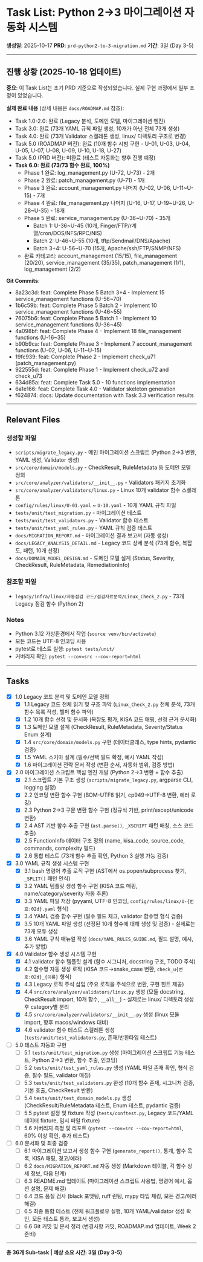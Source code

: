 # Task List: Python 2→3 마이그레이션 자동화 시스템

**생성일**: 2025-10-17
**PRD**: `prd-python2-to-3-migration.md`
**기간**: 3일 (Day 3-5)

---

## 진행 상황 (2025-10-18 업데이트)

**중요**: 이 Task List는 초기 PRD 기준으로 작성되었습니다. 실제 구현 과정에서 일부 조정이 있었습니다.

**실제 완료 내용** (상세 내용은 `docs/ROADMAP.md` 참조):
- Task 1.0-2.0: 완료 (Legacy 분석, 도메인 모델, 마이그레이션 엔진)
- Task 3.0: 완료 (73개 YAML 규칙 파일 생성, 10개가 아닌 전체 73개 생성)
- Task 4.0: 완료 (73개 Validator 스켈레톤 생성, linux/ 디렉토리 구조로 변경)
- Task 5.0 (ROADMAP 버전): 완료 (10개 함수 시범 구현 - U-01, U-03, U-04, U-05, U-07, U-08, U-09, U-10, U-18, U-27)
- Task 5.0 (PRD 버전): 미완료 (테스트 자동화는 향후 진행 예정)
- **Task 6.0: 완료 (73/73 함수 완료, 100%)**
  * Phase 1 완료: log_management.py (U-72, U-73) - 2개
  * Phase 2 완료: patch_management.py (U-71) - 1개
  * Phase 3 완료: account_management.py 나머지 (U-02, U-06, U-11~U-15) - 7개
  * Phase 4 완료: file_management.py 나머지 (U-16, U-17, U-19~U-26, U-28~U-35) - 18개
  * Phase 5 완료: service_management.py (U-36~U-70) - 35개
    - Batch 1: U-36~U-45 (10개, Finger/FTP/r계열/cron/DOS/NFS/RPC/NIS)
    - Batch 2: U-46~U-55 (10개, tftp/Sendmail/DNS/Apache)
    - Batch 3+4: U-56~U-70 (15개, Apache/ssh/FTP/SNMP/NFS)
  * 완료 카테고리: account_management (15/15), file_management (20/20), service_management (35/35), patch_management (1/1), log_management (2/2)

**Git Commits**:
- 8a23c3d: feat: Complete Phase 5 Batch 3+4 - Implement 15 service_management functions (U-56~70)
- 1b6c59b: feat: Complete Phase 5 Batch 2 - Implement 10 service_management functions (U-46~55)
- 76075b6: feat: Complete Phase 5 Batch 1 - Implement 10 service_management functions (U-36~45)
- 4a098bf: feat: Complete Phase 4 - Implement 18 file_management functions (U-16~35)
- b90b9ca: feat: Complete Phase 3 - Implement 7 account_management functions (U-02, U-06, U-11~U-15)
- 19fc939: feat: Complete Phase 2 - Implement check_u71 (patch_management.py)
- 922555d: feat: Complete Phase 1 - Implement check_u72 and check_u73
- 634d85a: feat: Complete Task 5.0 - 10 functions implementation
- 6a1e166: feat: Complete Task 4.0 - Validator skeleton generation
- f624874: docs: Update documentation with Task 3.3 verification results

---

## Relevant Files

### 생성할 파일
- `scripts/migrate_legacy.py` - 메인 마이그레이션 스크립트 (Python 2→3 변환, YAML 생성, Validator 생성)
- `src/core/domain/models.py` - CheckResult, RuleMetadata 등 도메인 모델 정의
- `src/core/analyzer/validators/__init__.py` - Validators 패키지 초기화
- `src/core/analyzer/validators/linux.py` - Linux 10개 validator 함수 스켈레톤
- `config/rules/linux/U-01.yaml` ~ `U-10.yaml` - 10개 YAML 규칙 파일
- `tests/unit/test_migration.py` - 마이그레이션 테스트
- `tests/unit/test_validators.py` - Validator 함수 테스트
- `tests/unit/test_yaml_rules.py` - YAML 규칙 검증 테스트
- `docs/MIGRATION_REPORT.md` - 마이그레이션 결과 보고서 (자동 생성)
- `docs/LEGACY_ANALYSIS_DETAIL.md` - Legacy 코드 상세 분석 (73개 함수, 복잡도, 패턴, 10개 선정)
- `docs/DOMAIN_MODEL_DESIGN.md` - 도메인 모델 설계 (Status, Severity, CheckResult, RuleMetadata, RemediationInfo)

### 참조할 파일
- `legacy/infra/linux/자동점검 코드/점검자료분석/Linux_Check_2.py` - 73개 Legacy 점검 함수 (Python 2)

### Notes
- Python 3.12 가상환경에서 작업 (`source venv/bin/activate`)
- 모든 코드는 UTF-8 인코딩 사용
- pytest로 테스트 실행: `pytest tests/unit/`
- 커버리지 확인: `pytest --cov=src --cov-report=html`

---

## Tasks

- [x] 1.0 Legacy 코드 분석 및 도메인 모델 정의
  - [x] 1.1 Legacy 코드 전체 읽기 및 구조 파악 (`Linux_Check_2.py` 전체 분석, 73개 함수 목록 작성, 헬퍼 함수 파악)
  - [x] 1.2 10개 함수 선정 및 문서화 (복잡도 평가, KISA 코드 매핑, 선정 근거 문서화)
  - [x] 1.3 도메인 모델 설계 (CheckResult, RuleMetadata, Severity/Status Enum 설계)
  - [x] 1.4 `src/core/domain/models.py` 구현 (데이터클래스, type hints, pydantic 검증)
  - [x] 1.5 YAML 스키마 설계 (필수/선택 필드 확정, 예시 YAML 작성)
  - [x] 1.6 마이그레이션 전략 문서 작성 (변환 순서, 자동화 범위, 검증 방법)

- [x] 2.0 마이그레이션 스크립트 핵심 엔진 개발 (Python 2→3 변환 + 함수 추출)
  - [x] 2.1 스크립트 기본 구조 생성 (`scripts/migrate_legacy.py`, argparse CLI, logging 설정)
  - [x] 2.2 인코딩 변환 함수 구현 (BOM-UTF8 읽기, cp949→UTF-8 변환, 에러 로깅)
  - [x] 2.3 Python 2→3 구문 변환 함수 구현 (정규식 기반, print/except/unicode 변환)
  - [x] 2.4 AST 기반 함수 추출 구현 (`ast.parse()`, `_XSCRIPT` 패턴 매칭, 소스 코드 추출)
  - [x] 2.5 FunctionInfo 데이터 구조 정의 (name, kisa_code, source_code, commands, complexity 필드)
  - [x] 2.6 통합 테스트 (73개 함수 추출 확인, Python 3 실행 가능 검증)

- [x] 3.0 YAML 규칙 생성 시스템 구현
  - [x] 3.1 bash 명령어 추출 로직 구현 (AST에서 os.popen/subprocess 찾기, `_SPLIT()` 패턴 인식)
  - [x] 3.2 YAML 템플릿 생성 함수 구현 (KISA 코드 매핑, name/category/severity 자동 추론)
  - [x] 3.3 YAML 파일 저장 (pyyaml, UTF-8 인코딩, `config/rules/linux/U-{번호:02d}.yaml` 형식)
  - [x] 3.4 YAML 검증 함수 구현 (필수 필드 체크, validator 함수명 형식 검증)
  - [x] 3.5 10개 YAML 파일 생성 (선정된 10개 함수에 대해 생성 및 검증) - 실제로는 73개 모두 생성
  - [x] 3.6 YAML 규칙 매뉴얼 작성 (`docs/YAML_RULES_GUIDE.md`, 필드 설명, 예시, 추가 방법)

- [x] 4.0 Validator 함수 생성 시스템 구현
  - [x] 4.1 validator 함수 템플릿 설계 (함수 시그니처, docstring 구조, TODO 주석)
  - [x] 4.2 함수명 자동 생성 로직 (KISA 코드→snake_case 변환, `check_u{번호:02d}_{이름}` 형식)
  - [x] 4.3 Legacy 로직 주석 삽입 (주요 로직을 주석으로 변환, 구현 힌트 제공)
  - [x] 4.4 `src/core/analyzer/validators/linux.py` 생성 (모듈 docstring, CheckResult import, 10개 함수, `__all__`) - 실제로는 linux/ 디렉토리 생성 후 category별 분리
  - [x] 4.5 `src/core/analyzer/validators/__init__.py` 생성 (linux 모듈 import, 향후 macos/windows 대비)
  - [x] 4.6 validator 함수 테스트 스켈레톤 생성 (`tests/unit/test_validators.py`, 존재/반환타입 테스트)

- [ ] 5.0 테스트 자동화 구현
  - [ ] 5.1 `tests/unit/test_migration.py` 생성 (마이그레이션 스크립트 기능 테스트, Python 2→3 변환, 함수 추출, 인코딩)
  - [ ] 5.2 `tests/unit/test_yaml_rules.py` 생성 (YAML 파일 존재 확인, 형식 검증, 필수 필드, validator 매칭)
  - [ ] 5.3 `tests/unit/test_validators.py` 완성 (10개 함수 존재, 시그니처 검증, 기본 호출, CheckResult 반환)
  - [ ] 5.4 `tests/unit/test_domain_models.py` 생성 (CheckResult/RuleMetadata 테스트, Enum 테스트, pydantic 검증)
  - [ ] 5.5 pytest 설정 및 fixture 작성 (`tests/conftest.py`, Legacy 코드/YAML 데이터 fixture, 임시 파일 fixture)
  - [ ] 5.6 커버리지 측정 및 리포트 (`pytest --cov=src --cov-report=html`, 60% 이상 확인, 추가 테스트)

- [ ] 6.0 문서화 및 최종 검증
  - [ ] 6.1 마이그레이션 보고서 생성 함수 구현 (`generate_report()`, 통계, 함수 목록, KISA 매핑, 경고/에러)
  - [ ] 6.2 `docs/MIGRATION_REPORT.md` 자동 생성 (Markdown 테이블, 각 함수 상세 정보, 다음 단계)
  - [ ] 6.3 README.md 업데이트 (마이그레이션 스크립트 사용법, 명령어 예시, 옵션 설명, 문제 해결)
  - [ ] 6.4 코드 품질 검사 (black 포맷팅, ruff 린팅, mypy 타입 체킹, 모든 경고/에러 해결)
  - [ ] 6.5 최종 통합 테스트 (전체 워크플로우 실행, 10개 YAML/validator 생성 확인, 모든 테스트 통과, 보고서 생성)
  - [ ] 6.6 Git 커밋 및 문서 정리 (변경사항 커밋, ROADMAP.md 업데이트, Week 2 준비)

---

**총 36개 Sub-task | 예상 소요 시간: 3일 (Day 3-5)**
